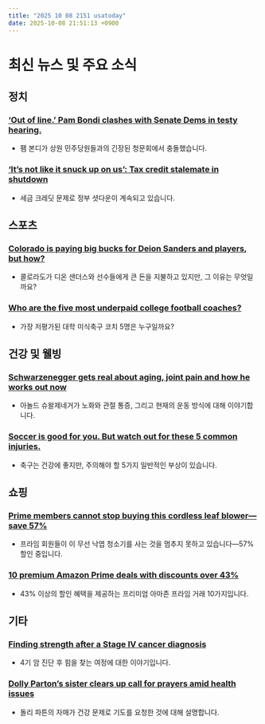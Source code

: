 ```yaml
---
title: "2025 10 08 2151 usatoday"
date: 2025-10-08 21:51:13 +0900
---
```


# 최신 뉴스 및 주요 소식

## 정치

### [‘Out of line.’ Pam Bondi clashes with Senate Dems in testy hearing.](https://www.usatoday.com/story/news/politics/2025/10/07/attorney-general-pam-bondi-clash-hearing/86571042007/)
- 팸 본디가 상원 민주당원들과의 긴장된 청문회에서 충돌했습니다.
### [‘It’s not like it snuck up on us’: Tax credit stalemate in shutdown](https://www.usatoday.com/story/news/politics/2025/10/08/obamacare-tax-credits-matter-government-shutdown/86418852007/)
- 세금 크레딧 문제로 정부 셧다운이 계속되고 있습니다.

## 스포츠

### [Colorado is paying big bucks for Deion Sanders and players, but how?](https://www.usatoday.com/story/sports/ncaaf/2025/10/08/deion-sanders-colorado-football-contract-revenue-mystery-nil-expenses/86437580007/)
- 콜로라도가 디온 샌더스와 선수들에게 큰 돈을 지불하고 있지만, 그 이유는 무엇일까요?
### [Who are the five most underpaid college football coaches?](https://www.usatoday.com/story/sports/ncaaf/2025/10/08/college-football-coaches-salaries-underpaid-curt-cignetti/86436595007/)
- 가장 저평가된 대학 미식축구 코치 5명은 누구일까요?

## 건강 및 웰빙

### [Schwarzenegger gets real about aging, joint pain and how he works out now](https://www.usatoday.com/story/life/health-wellness/2025/10/08/arnold-schwarzenegger-joint-health/86577652007/)
- 아놀드 슈왈제네거가 노화와 관절 통증, 그리고 현재의 운동 방식에 대해 이야기합니다.
### [Soccer is good for you. But watch out for these 5 common injuries.](https://www.usatoday.com/story/life/health-wellness/2025/10/08/is-soccer-good-for-you/86479216007/)
- 축구는 건강에 좋지만, 주의해야 할 5가지 일반적인 부상이 있습니다.

## 쇼핑

### [Prime members cannot stop buying this cordless leaf blower—save 57%](https://www.usatoday.com/story/shopping/2025/10/08/vinchest-cordless-leaf-blower-amazon-prime-big-deals/86575699007/)
- 프라임 회원들이 이 무선 낙엽 청소기를 사는 것을 멈추지 못하고 있습니다—57% 할인 중입니다.
### [10 premium Amazon Prime deals with discounts over 43%](https://www.usatoday.com/story/shopping/2025/10/07/premium-amazon-prime-big-deals/86561397007/)
- 43% 이상의 할인 혜택을 제공하는 프리미엄 아마존 프라임 거래 10가지입니다.

## 기타

### [Finding strength after a Stage IV cancer diagnosis](https://www.usatoday.com/story/sponsor-story/takeda-oncology/2025/09/11/redefining-diagnosis-a-womans-journey-to-begin-lung-cancer-treatment/85742363007/)
- 4기 암 진단 후 힘을 찾는 여정에 대한 이야기입니다.
### [Dolly Parton’s sister clears up call for prayers amid health issues](https://www.usatoday.com/story/entertainment/celebrities/2025/10/08/dolly-parton-health-sister-prayer-request/86578914007/)
- 돌리 파튼의 자매가 건강 문제로 기도를 요청한 것에 대해 설명합니다.